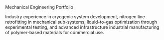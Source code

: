 Mechanical Engineering Portfolio

Industry experience in cryogenic system development, nitrogen line retrofitting in mechanical sub-systems, liquid-to-gas optimization through experimental testing, and advanced infrastructure industrial manufacturing of polymer-based materials for commercial use.
